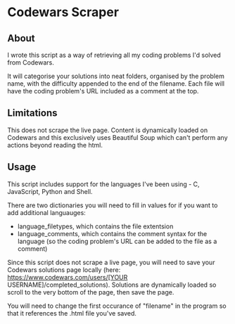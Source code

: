 # Codewars Scraper

## About

I wrote this script as a way of retrieving all my coding problems I'd solved from Codewars.

It will categorise your solutions into neat folders, organised by the problem name, with the difficulty appended to the end of the filename. Each file will have the coding problem's URL included as a comment at the top.

## Limitations

This does not scrape the live page. Content is dynamically loaded on Codewars and this exclusively uses Beautiful Soup which can't perform any actions beyond reading the html.

## Usage

This script includes support for the languages I've been using - C, JavaScript, Python and Shell.

There are two dictionaries you will need to fill in values for if you want to add additional languauges:
- language_filetypes, which contains the file extentsion
- language_comments, which contains the comment syntax for the language (so the coding problem's URL can be added to the file as a comment)

Since this script does not scrape a live page, you will need to save your Codewars solutions page locally (here: https://www.codewars.com/users/[YOUR USERNAME]/completed_solutions). Solutions are dynamically loaded so scroll to the very bottom of the page, then save the page.

You will need to change the first occurance of "filename" in the program so that it references the .html file you've saved.
